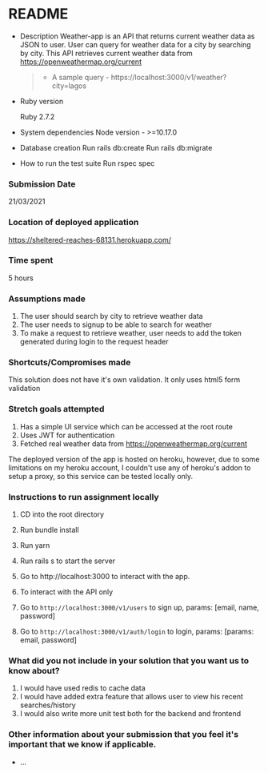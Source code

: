 # README

* Description
  Weather-app is an API that returns current weather data as JSON to user. 
  User can query for weather data for a city by searching by city.
  This API retrieves current weather data from https://openweathermap.org/current 

  >- A sample query - https://localhost:3000/v1/weather?city=lagos

* Ruby version

  Ruby 2.7.2

* System dependencies
  Node version - >=10.17.0

* Database creation
  Run rails db:create 
  Run rails db:migrate

* How to run the test suite
Run rspec spec

### Submission Date
21/03/2021
### Location of deployed application
https://sheltered-reaches-68131.herokuapp.com/
### Time spent
5 hours
### Assumptions made
1. The user should search by city to retrieve weather data
2. The user needs to signup to be able to search for weather
3. To make a request to retrieve weather, user needs to add the token generated during login to the request header

### Shortcuts/Compromises made
  This solution does not have it's own validation. It only uses html5 form validation
### Stretch goals attempted
1. Has a simple UI service which can be accessed at the root route
2. Uses JWT for authentication
3. Fetched real weather data from https://openweathermap.org/current 

The deployed version of the app is hosted on heroku,  however, due to some limitations on my heroku account,  I couldn't use any of heroku's addon to setup a proxy, so this service can be tested locally only.
### Instructions to run assignment locally
  1. CD into the root directory
  2.  Run bundle install
  3. Run yarn 
  4. Run rails s to start the server
  5. Go to http://localhost:3000 to interact with the app.

  6. To interact with the API only
  7. Go to `http://localhost:3000/v1/users` to sign up, params: [email, name, password]
  8. Go to `http://localhost:3000/v1/auth/login` to login, params: [params: email, password]
### What did you not include in your solution that you want us to know about?
  1. I would have used redis to cache data
 2. I would have added extra feature that allows user to view his recent searches/history
  3. I would also write more unit test both for the backend and frontend
### Other information about your submission that you feel it's important that we know if applicable.

* ...